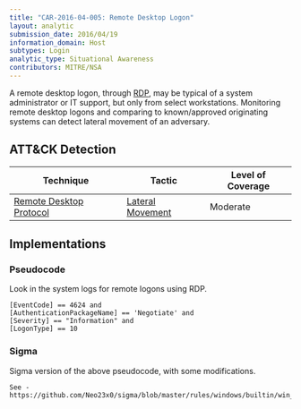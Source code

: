 ```yaml
---
title: "CAR-2016-04-005: Remote Desktop Logon"
layout: analytic
submission_date: 2016/04/19
information_domain: Host
subtypes: Login
analytic_type: Situational Awareness
contributors: MITRE/NSA
---
```


A remote desktop logon, through [RDP](https://attack.mitre.org/techniques/T1076/), may be typical of a system administrator or IT support, but only from select workstations. Monitoring remote desktop logons and comparing to known/approved originating systems can detect lateral movement of an adversary.

## ATT&CK Detection

|Technique |Tactic |Level of Coverage |
|---|---|---|
|[Remote Desktop Protocol](https://attack.mitre.org/techniques/T1076/)|[Lateral Movement](https://attack.mitre.org/tactics/TA0008/)|Moderate|


## Implementations

### Pseudocode

Look in the system logs for remote logons using RDP.

```
[EventCode] == 4624 and
[AuthenticationPackageName] == 'Negotiate' and
[Severity] == "Information" and
[LogonType] == 10
```

### Sigma

Sigma version of the above pseudocode, with some modifications.

```
See - https://github.com/Neo23x0/sigma/blob/master/rules/windows/builtin/win_admin_rdp_login.yml
```

